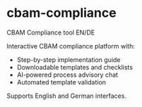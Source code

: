  # cbam-compliance
CBAM Compliance tool EN/DE

Interactive CBAM compliance platform with:

- Step-by-step implementation guide
- Downloadable templates and checklists
- AI-powered process advisory chat
- Automated template validation

Supports English and German interfaces.
